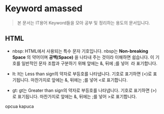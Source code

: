 Keyword amassed
==
> 본 문서는 IT용어 Keyword들을 모아 공부 및 정리하는 용도의 문서입니다.

HTML
-- 

- nbsp: HTML에서 사용되는 특수 문자 기호입니다. nbsp는 __Non-breaking Space__ 의 약어이며 __공백(Space)__ 을 나타내 주는 것이라 이해하면 쉽습니다. 이 기호를 일반적인 문자 조합과 구분하기 위해 앞에는 &, 뒤에 ;를 넣어 &nbsp;라 표기합니다. 

- lt: lt는 Less than sign의 약자로 부등호를 나타냅니다. 기호로 표기하면 (<)로 표기됩니다. 마찬가지로 앞에는 &, 뒤에는 ;를 넣어 &lt;로 표기합니다. 

- gt: gt는 Greater than sign의 약자로 부등호를 나타냅니다. 기호로 표기하면 (>)로 표기됩니다. 마찬가지로 앞에는 &, 뒤에는 ;를 넣어 &gt;로 표기합니다. 

opcua kapuca